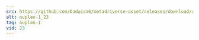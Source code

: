 ```yaml
---
src: https://github.com/Dadaism6/metadriverse-asset/releases/download/assetsv1.0.2/nuplan-1_23.mp4
alt: nuplan-1_23
tag: nuplan-1
vid: 23
---
```

